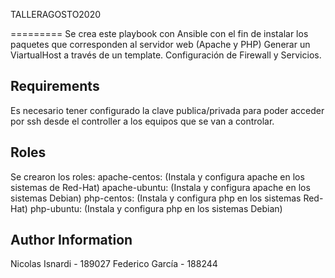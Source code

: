 TALLERAGOSTO2020	

=========
Se crea este playbook con Ansible con el fin de instalar los paquetes que corresponden al servidor web (Apache y PHP)
Generar un ViartualHost a través de un template.
Configuración de Firewall y Servicios.


Requirements
------------
Es necesario tener configurado la clave publica/privada para poder acceder por ssh desde el controller  a los equipos que se van a controlar. 

Roles 
--------------
Se crearon los roles:
apache-centos: (Instala y configura apache en los sistemas de Red-Hat)
apache-ubuntu: (Instala y configura apache en los sistemas Debian)
php-centos: (Instala y configura php en los sistemas Red-Hat)
php-ubuntu: (Instala y configura php en los sistemas Debian)

Author Information
------------------

Nicolas Isnardi - 189027
Federico García - 188244
